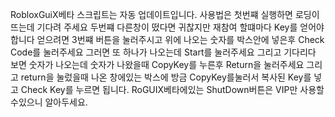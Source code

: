 RobloxGuiX베타 스크립트는 자동 업데이트입니다.
사용법은 첫번쨰 실행하면 로딩이 뜨는데 기다려 주세요
두번쨰 다른창이 떴다면 귀찮지만 재참여 할떄마다 Key를 얻어야 합니다
얻으려면 3번쨰 버튼을 눌러주시고
위에 나오는 숫자를 박스안에 넣은후 Check Code를 눌러주세요
그러면 또 하나가 나오는데 Start를 눌러주세요
그리고 기다리다 보면 숫자가 나오는데
숫자가 나왔을때 CopyKey를 누른후 Return을 눌러주세요
그리고 return을 눌렀을때 나온 창에있는 박스에 방금 CopyKey를눌러서 복사된 Key를 넣고
Check Key를 누르면 됩니다.
RoGUIX베타에있는 ShutDown버튼은 VIP만 사용할수있으니 알아두세요.
